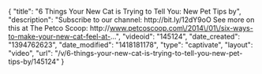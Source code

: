 {
    "title": "6 Things Your New Cat is Trying to Tell You: New Pet Tips by",
    "description": "Subscribe to our channel: http:\/\/bit.ly\/12dY9oO See more on this at The Petco Scoop: http:\/\/www.petcoscoop.com\/2014\/01\/six-ways-to-make-your-new-cat-feel-at-...",
    "videoid": "145124",
    "date_created": "1394762623",
    "date_modified": "1418181178",
    "type": "captivate",
    "layout": "video",
    "url": "\/v\/6-things-your-new-cat-is-trying-to-tell-you-new-pet-tips-by\/145124"
}